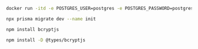 ```bash
docker run -itd -e POSTGRES_USER=postgres -e POSTGRES_PASSWORD=postgres -p 5432:5432 -v /data:/var/lib/postgresql/data --name postgresql postgres
````

```bash
npx prisma migrate dev --name init
```

```bash
npm install bcryptjs
```

```bash
npm install -D @types/bcryptjs
```

